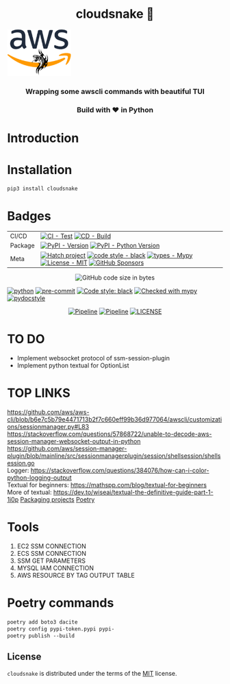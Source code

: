<p align="center">
    <h1 align="center">cloudsnake 🐍</h1>
    <img src="logo.png" width="150" alt="cloudsnake"/>
    <h3 align="center">Wrapping some awscli commands with beautiful TUI</h3>
    <h3 align="center">Build with ❤ in Python</h3>
</p>


# Introduction


# Installation

```console
pip3 install cloudsnake
```

# Badges

| | |
| --- | --- |
| CI/CD | [![CI - Test](https://github.com/ofek/hatch-showcase/actions/workflows/test.yml/badge.svg)](https://github.com/ofek/hatch-showcase/actions/workflows/test.yml) [![CD - Build](https://github.com/ofek/hatch-showcase/actions/workflows/build.yml/badge.svg)](https://github.com/ofek/hatch-showcase/actions/workflows/build.yml) |
| Package | [![PyPI - Version](https://img.shields.io/pypi/v/hatch-showcase.svg?logo=pypi&label=PyPI&logoColor=gold)](https://pypi.org/project/hatch-showcase/) [![PyPI - Python Version](https://img.shields.io/pypi/pyversions/hatch-showcase.svg?logo=python&label=Python&logoColor=gold)](https://pypi.org/project/hatch-showcase/) |
| Meta | [![Hatch project](https://img.shields.io/badge/%F0%9F%A5%9A-Hatch-4051b5.svg)](https://github.com/pypa/hatch) [![code style - black](https://img.shields.io/badge/code%20style-black-000000.svg)](https://github.com/psf/black) [![types - Mypy](https://img.shields.io/badge/types-Mypy-blue.svg)](https://github.com/ambv/black) [![License - MIT](https://img.shields.io/badge/license-MIT-9400d3.svg)](https://spdx.org/licenses/) [![GitHub Sponsors](https://img.shields.io/github/sponsors/ofek?logo=GitHub%20Sponsors&style=social)](https://github.com/sponsors/ofek) |





<p style="text-align: center" >
  <img alt="GitHub code size in bytes" src="https://img.shields.io/github/languages/code-size/containerscrew/awstools">
</p>

[![python](https://img.shields.io/badge/Python-3.11-3776AB.svg?style=flat&logo=python&logoColor=white)](https://www.python.org)
[![pre-commit](https://img.shields.io/badge/pre--commit-enabled-brightgreen?logo=pre-commit&logoColor=white)](https://github.com/pre-commit/pre-commit)
[![Code style: black](https://img.shields.io/badge/code%20style-black-000000.svg)](https://github.com/psf/black)
[![Checked with mypy](http://www.mypy-lang.org/static/mypy_badge.svg)](http://mypy-lang.org/)
[![pydocstyle](https://img.shields.io/badge/pydocstyle-enabled-AD4CD3)](http://www.pydocstyle.org/en/stable/)

<p align="center" >
<a href="https://github.com/nanih98/aws-tools/actions/workflows/releases.yml"><img alt="Pipeline" src="https://github.com/nanih98/aws-tools/actions/workflows/releases.yml/badge.svg"></a>
<a href="https://github.com/nanih98/aws-tools/actions/workflows/lint.yml"><img alt="Pipeline" src="https://github.com/nanih98/aws-tools/actions/workflows/lint.yml/badge.svg"></a>
<a href="https://github.com/nanih98/aws-tools/blob/main/LICENSE"><img alt="LICENSE" src="https://img.shields.io/github/license/nanih98/aws-tools"></a>
</p>



# TO DO 

* Implement websocket protocol of ssm-session-plugin
* Implement python textual for OptionList



# TOP LINKS

https://github.com/aws/aws-cli/blob/b6e7c5b79e4471713b2f7c660eff99b36d977064/awscli/customizations/sessionmanager.py#L83  
https://stackoverflow.com/questions/57868722/unable-to-decode-aws-session-manager-websocket-output-in-python  
https://github.com/aws/session-manager-plugin/blob/mainline/src/sessionmanagerplugin/session/shellsession/shellsession.go  
Logger: https://stackoverflow.com/questions/384076/how-can-i-color-python-logging-output  
Textual for beginners: https://mathspp.com/blog/textual-for-beginners  
More of textual: https://dev.to/wiseai/textual-the-definitive-guide-part-1-1i0p
[Packaging projects](https://packaging.python.org/en/latest/tutorials/packaging-projects/)
[Poetry](https://python-poetry.org/docs/)

# Tools

1. EC2 SSM CONNECTION
2. ECS SSM CONNECTION
3. SSM GET PARAMETERS
4. MYSQL IAM CONNECTION
5. AWS RESOURCE BY TAG OUTPUT TABLE

# Poetry commands

```shell
poetry add boto3 dacite 
poetry config pypi-token.pypi pypi-
poetry publish --build
```

## License

`cloudsnake` is distributed under the terms of the [MIT](https://spdx.org/licenses/MIT.html) license.